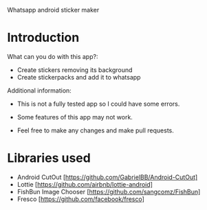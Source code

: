 Whatsapp android sticker maker

# Introduction 
What can you do with this app?:

- Create stickers removing its background
- Create stickerpacks and add it to whatsapp

Additional information:

- This is not a fully tested app so I could have some errors.

- Some features of this app may not work.

- Feel free to make any changes and make pull requests.

# Libraries used

- Android CutOut [https://github.com/GabrielBB/Android-CutOut]
- Lottie [https://github.com/airbnb/lottie-android]
- FishBun Image Chooser [https://github.com/sangcomz/FishBun]
- Fresco [https://github.com/facebook/fresco]


